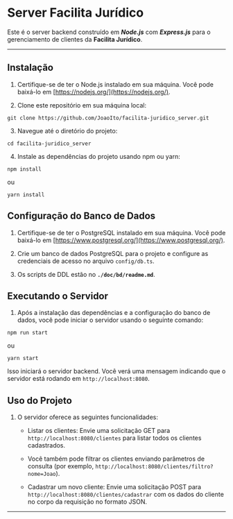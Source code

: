 # Server Facilita Jurídico

Este é o server backend construído em ***Node.js*** com ***Express.js*** para o 
gerenciamento de clientes da **Facilita Jurídico**.

---


## Instalação

1. Certifique-se de ter o Node.js instalado em sua máquina. Você pode baixá-lo em [https://nodejs.org/](https://nodejs.org/).

2. Clone este repositório em sua máquina local:

```
git clone https://github.com/JoaoIto/facilita-juridico_server.git
```

3. Navegue até o diretório do projeto:

```
cd facilita-juridico_server
```

4. Instale as dependências do projeto usando npm ou yarn:

```
npm install
```
ou

```
yarn install
```

## Configuração do Banco de Dados

1. Certifique-se de ter o PostgreSQL instalado em sua máquina. Você pode baixá-lo em [https://www.postgresql.org/](https://www.postgresql.org/).

2. Crie um banco de dados PostgreSQL para o projeto e configure as credenciais de acesso no arquivo `config/db.ts`.

3. Os scripts de DDL estão no **``./doc/bd/readme.md``**.


## Executando o Servidor

1. Após a instalação das dependências e a configuração do banco de dados, você pode iniciar o servidor usando o seguinte comando:

```
npm run start
```
ou

```
yarn start
```

Isso iniciará o servidor backend. Você verá uma mensagem indicando que o servidor está rodando em `http://localhost:8080`.

## Uso do Projeto

1. O servidor oferece as seguintes funcionalidades:

   - Listar os clientes: Envie uma solicitação GET para `http://localhost:8080/clientes` para listar todos os clientes cadastrados. 
   
   - Você também pode filtrar os clientes enviando parâmetros de consulta (por exemplo, `http://localhost:8080/clientes/filtro?nome=Joao`).
   
   - Cadastrar um novo cliente: Envie uma solicitação POST para `http://localhost:8080/clientes/cadastrar` com os dados do cliente no corpo da requisição no formato JSON.

---
